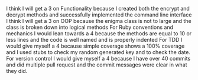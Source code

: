 I think I will get a 3 on Functionality because I created both the encrypt and decrypt methods and successfully implemented the command line interface
I think I will get a 3 on OOP because the enigma class is not to large and the class is broken down into logical methods
For Ruby conventions and mechanics I would lean towards a 4 because the methods are equal to 10 or less lines and the code is well named and is properly indented
For TDD I would give myself a 4 because simple coverage shows a 100% coverage and I used stubs to check my random generated key and to check the date.
For version control I would give myself a 4 because I have over 40 commits and did multiple pull request and the commit messages were clear in what they did.
